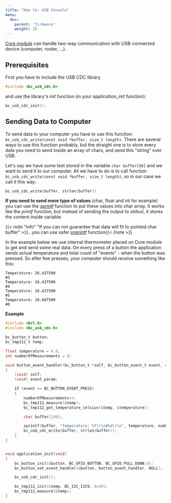 ```yaml
---
title: "How to: USB Console"
menu:
  doc:
    parent: 'firmware'
    weight: 20
---
```


[Core module](../../hardware/about-core-module/) can handle two-way communication with USB-connected device (computer, router, ...).

## Prerequisites
First you have to include the USB CDC library
```c
#include <bc_usb_cdc.h>
```

and use the library's *init* function (in your *application_init* function):
```c
bc_usb_cdc_init();
```


## Sending Data to Computer
To send data to your computer you have to use this function: `bc_usb_cdc_write(const void *buffer, size_t length)`. There are several ways to use this function probably, but the straight one is to store every data you need to send inside an array of chars, and send this "string" over USB.

Let's say we have some text stored in the variable `char buffer[50]` and we want to send it to our computer. All we have to do is to call function `bc_usb_cdc_write(const void *buffer, size_t length)`, so in our case we call it this way:
```c
bc_usb_cdc_write(buffer, strlen(buffer))
```


**If you need to send more type of values** (char, float and int for example) you can use the *[sprintf](http://www.cplusplus.com/reference/cstdio/sprintf/)* function to put these values into char array. It works like the *printf* function, but instead of sending the output to *stdout*, it stores the content inside variable.


{{< note "info" "If you can not guarantee that data will fit to pointed char buffer" >}}...you can use safer *[snprintf](http://www.cplusplus.com/reference/cstdio/snprintf/)* function{{< /note >}}


In the example below we use internal thermometer placed on Core module to get and send some real data.
On every press of a button the application sends actual temperature and total count of "events" - when the button was pressed. So after few presses, your computer should receive something like this:

```
Temperature: 26.437500
#3
Temperature: 26.437500
#4
Temperature: 26.437500
#5
Temperature: 26.687500
#6
```


**Example**

```c
#include <bcl.h>
#include <bc_usb_cdc.h>

bc_button_t button;
bc_tmp112_t temp;

float temperature = 0.0;
int numberOfMeasurements = 0;

void button_event_handler(bc_button_t *self, bc_button_event_t event, void *event_param)
{
    (void) self;
    (void) event_param;

    if (event == BC_BUTTON_EVENT_PRESS)
    {
        numberOfMeasurements++;
        bc_tmp112_measure(&temp);
        bc_tmp112_get_temperature_celsius(&temp, &temperature);

        char buffer[100];

        sprintf(buffer, "Temperature: %f\r\n#%d\r\n", temperature, numberOfMeasurements);
        bc_usb_cdc_write(buffer, strlen(buffer));
    }
}


void application_init(void)
{
    bc_button_init(&button, BC_GPIO_BUTTON, BC_GPIO_PULL_DOWN,0);
    bc_button_set_event_handler(&button, button_event_handler, NULL);

    bc_usb_cdc_init();

    bc_tmp112_init(&temp, BC_I2C_I2C0, 0x49);
    bc_tmp112_measure(&temp);
}
```
